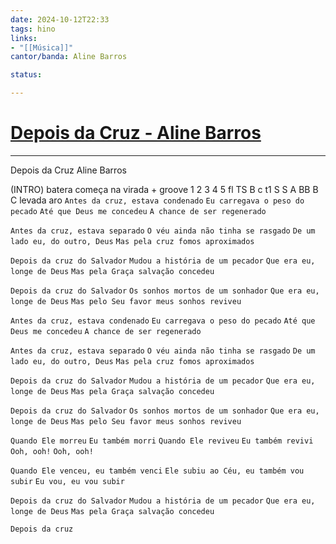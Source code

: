 ```yaml
---
date: 2024-10-12T22:33
tags: hino
links: 
- "[[Música]]"
cantor/banda: Aline Barros

status: 

---
```

# [Depois da Cruz - Aline Barros](https://youtu.be/BcX-KWrsSYk?si=9T9UamBnxy5XMfwB)
---

Depois da Cruz
Aline Barros

(INTRO) batera começa na virada + groove
1 2 3 4 5
fl TS B c t1 S S A
BB B C
levada aro
`Antes da cruz, estava condenado`
`Eu carregava o peso do pecado`
`Até que Deus me concedeu`
`A chance de ser regenerado`

`Antes da cruz, estava separado`
`O véu ainda não tinha se rasgado`
`De um lado eu, do outro, Deus`
`Mas pela cruz fomos aproximados`

`Depois da cruz do Salvador`
`Mudou a história de um pecador`
`Que era eu, longe de Deus`
`Mas pela Graça salvação concedeu`

`Depois da cruz do Salvador`
`Os sonhos mortos de um sonhador`
`Que era eu, longe de Deus`
`Mas pelo Seu favor meus sonhos reviveu`

`Antes da cruz, estava condenado`
`Eu carregava o peso do pecado`
`Até que Deus me concedeu`
`A chance de ser regenerado`

`Antes da cruz, estava separado`
`O véu ainda não tinha se rasgado`
`De um lado eu, do outro, Deus`
`Mas pela cruz fomos aproximados`

`Depois da cruz do Salvador`
`Mudou a história de um pecador`
`Que era eu, longe de Deus`
`Mas pela Graça salvação concedeu`

`Depois da cruz do Salvador`
`Os sonhos mortos de um sonhador`
`Que era eu, longe de Deus`
`Mas pelo Seu favor meus sonhos reviveu`

`Quando Ele morreu`
`Eu também morri`
`Quando Ele reviveu`
`Eu também revivi`
`Ooh, ooh!`
`Ooh, ooh!`

`Quando Ele venceu, eu também venci`
`Ele subiu ao Céu, eu também vou subir`
`Eu vou, eu vou subir`

`Depois da cruz do Salvador`
`Mudou a história de um pecador`
`Que era eu, longe de Deus`
`Mas pela Graça salvação concedeu`

`Depois da cruz`
